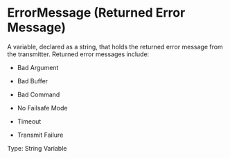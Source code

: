 # ErrorMessage (Returned Error Message)

A variable, declared as a string, that holds the returned error message from the transmitter. Returned error messages include:

- Bad Argument

- Bad Buffer

- Bad Command

- No Failsafe Mode

- Timeout

- Transmit Failure

Type: String Variable
